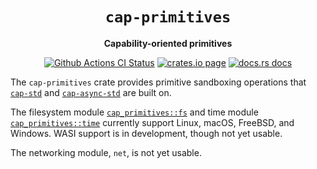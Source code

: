 <div align="center">
  <h1><code>cap-primitives</code></h1>

  <p>
    <strong>Capability-oriented primitives</strong>
  </p>

  <p>
    <a href="https://github.com/bytecodealliance/cap-std/actions?query=workflow%3ACI"><img src="https://github.com/bytecodealliance/cap-std/workflows/CI/badge.svg" alt="Github Actions CI Status" /></a>
    <a href="https://crates.io/crates/cap-primitives"><img src="https://img.shields.io/crates/v/cap-primitives.svg" alt="crates.io page" /></a>
    <a href="https://docs.rs/cap-primitives"><img src="https://docs.rs/cap-primitives/badge.svg" alt="docs.rs docs" /></a>
  </p>
</div>

The `cap-primitives` crate provides primitive sandboxing operations that
[`cap-std`] and [`cap-async-std`] are built on.

The filesystem module [`cap_primitives::fs`] and time module
[`cap_primitives::time`] currently support Linux, macOS, FreeBSD, and Windows.
WASI support is in development, though not yet usable.

The networking module, `net`, is not yet usable.

[`cap-std`]: https://github.com/bytecodealliance/cap-std/blob/main/cap-std/README.md
[`cap-async-std`]: https://github.com/bytecodealliance/cap-std/blob/main/cap-async-std/README.md
[`cap_primitives::fs`]: https://docs.rs/cap-primitives/latest/cap_primitives/fs/index.html
[`cap_primitives::time`]: https://docs.rs/cap-primitives/latest/cap_primitives/time/index.html
